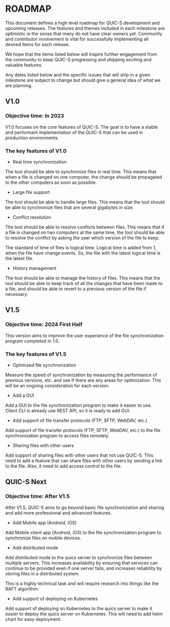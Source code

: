 # ROADMAP

This document defines a high level roadmap for QUIC-S development and upcoming releases. The features and themes included in each milestone are optimistic in the sense that many do not have clear owners yet. Community and contributor involvement is vital for successfully implementing all desired items for each release. 

We hope that the items listed below will inspire further engagement from the community to keep QUIC-S progressing and shipping exciting and valuable features.

Any dates listed below and the specific issues that will ship in a given milestone are subject to change but should give a general idea of what we are planning. 

## V1.0

### Objective time: In 2023

V1.0 focuses on the core features of QUIC-S. The goal is to have a stable and performant implementation of the QUIC-S that can be used in production environments.

### The key features of V1.0

- Real time synchronization

The tool should be able to synchronize files in real time. This means that when a file is changed on one computer, the change should be propagated to the other computers as soon as possible.

- Large file support

The tool should be able to handle large files. This means that the tool should be able to synchronize files that are several gigabytes in size.

- Conflict resolution

The tool should be able to resolve conflicts between files. This means that if a file is changed on two computers at the same time, the tool should be able to resolve the conflict by asking the user which version of the file to keep.

The standard of time of files is logical time. Logical time is added from 1, when the file have change events. So, the file with the latest logical time is the latest file.

- History management

The tool should be able to manage the history of files. This means that the tool should be able to keep track of all the changes that have been made to a file, and should be able to revert to a previous version of the file if necessary.

## V1.5

### Objective time: 2024 First Half

This version aims to improve the user experience of the file synchronization program completed in 1.0. 

### The key features of V1.5

- Optimized file synchronization

Measure the speed of synchronization by measuring the performance of previous versions, etc. and see if there are any areas for optimization. This will be an ongoing consideration for each version.

- Add a GUI

Add a GUI to the file synchronization program to make it easier to use. Client CLI is already use REST API, so it is ready to add GUI.

- Add support of file transfer protocols (FTP, SFTP, WebDAV, etc.)

Add support of file transfer protocols (FTP, SFTP, WebDAV, etc.) to the file synchronization program to access files remotely. 

- Sharing files with other users

Add support of sharing files with other users that not use QUIC-S. This need to add a feature that can share files with other users by sending a link to the file. Also, it need to add access control to the file.

## QUIC-S Next

### Objective time: After V1.5

After V1.5, QUIC-S aims to go beyond basic file synchronization and sharing and add more professional and advanced features.

- Add Mobile app (Android, iOS)

Add Mobile client app (Android, iOS) to the file synchronization program to synchronize files on mobile devices. 

- Add distributed mode

Add distributed mode to the quics server to synchronize files between multiple servers. This increases availability by ensuring that services can continue to be provided even if one server fails, and increases reliability by storing files in a distributed system.

This is a highly technical task and will require research into things like the RAFT algorithm.

- Add support of deploying on Kubernetes

Add support of deploying on Kubernetes to the quics server to make it easier to deploy the quics server on Kubernetes. This will need to add helm chart for easy deployment.

